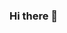 ### Hi there 👋

<!--
**THEPORTUGG2006/THEPORTUGG2006** is a ✨ _special_ ✨ repository because its `README.md` (this file) appears on your GitHub profile.

Here are some ideas to get you started:zxvzxvbzx

- 🔭 I’m currently working on ...
- 🌱 I’m currently learning ...
- 👯 I’m looking to collaborate on ...
- 🤔 I’m looking for help with ...
- 💬 Ask me about ...
- 📫 How to reach me: ...
- 😄 Pronouns: ...
- ⚡ Fun fact: ...
-->
